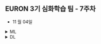## EURON 3기 심화학습 팀 - 7주차

* 11 월 04일 

<details>
<summary>ML</summary>
<div markdown="1">       

<br />  
  
| 주차 | 내용         | 발표자                       | 발표자료 |
| ---- | ------------ | ---------------------------- | -------- |
| 7    | 교재 6장-(2),(3) 장 | 김예진, 박보영, 박지운   | [📚]()    |

  
## Assignment

### 📍 예습과제

1. 딥러닝 파이토치 교과서 6 - (2),(3) 장을 공부하고 assignment 레포에 제출 

### 📍 복습과제

1. 딥러닝 파이토치 교과서 6 - (1) 장  코드 필사



* 궁금한 사항/공유하면 좋을 추가 자료 등 복습한 내용은 2주차 세션 발표 이후 10분동안, 랜덤으로 한 명을 뽑아 발표를 진행 할 예정입니다. 

  
</div>
</details>



<details>
<summary>DL</summary>
<div markdown="1">       

<br />  
  
| 주차 | 내용         | 발표자                       | 발표자료 |
| ---- | ------------ | ---------------------------- | -------- |
| 7   | Special Session → 논문 리뷰 | ALL   | [📚]()    |

  
## Assignment

### 📍 논문 리뷰 

* 각자 선정한 논문을 읽고, 논문의 핵심 및 구체적인 내용에 관하여 개인 당 10분 내외의 발표를 준비해주시면 됩니다. 
* 주제 및 분야는 본인의 관심사에 맞추어 자유롭게 준비해주시면 됩니다. Ex. GNN, Multimodal learning, 최신 알고리즘 ∙∙∙

### 📍 복습과제
  
1. (cs224w 4강 내용 관련)




  
</div>
</details>
